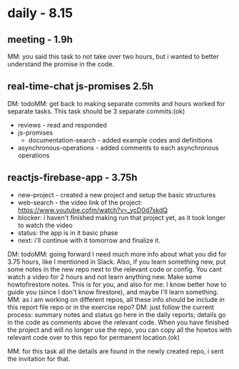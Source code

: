 # daily - 8.15

## meeting - 1.9h

MM: you said this task to not take over two hours, but i wanted to better understand the promise in the code.
## real-time-chat js-promises 2.5h

DM: todoMM: get back to making separate commits and hours worked for separate tasks. This task should be 3 separate commits:(ok)

* reviews - read and responded
* js-promises
  * documentation-search - added example codes and definitions
* asynchronous-operations - added comments to each asynchronous operations


## reactjs-firebase-app - 3.75h
* new-project - created a new project and setup the basic structures
* web-search - the video link of the project: https://www.youtube.cofm/watch?v=_ycD0d7skdQ
* blocker: i haven't finished making run that project yet, as it took longer to watch the video
* status: the app is in it basic phase
* next: i'll continue with it tomorrow and finalize it.

DM: todoMM: going forward I need much more info about what you did for 3.75 hours, like I mentioned in Slack. Also, if you learn something new, put some notes in the new repo next to the relevant code or config. You cant watch a video for 2 hours and not learn anything new. Make some howtofirestore notes. This is for you, and also for me: I know better how to guide you (since I don't know firestore), and maybe I'll learn something. MM: as i am working on different repos, all these info should be include in this report file repo or in the exercise repo? DM: just follow the current process: summary notes and status go here in the daily reports; details go in the code as comments above the relevant code. When you have finished the project and will no longer use the repo, you can copy all the howtos with relevant code over to this repo for permanent location.(ok)

MM: for this task all the details are found in the newly created repo, i sent the invitation for that. 